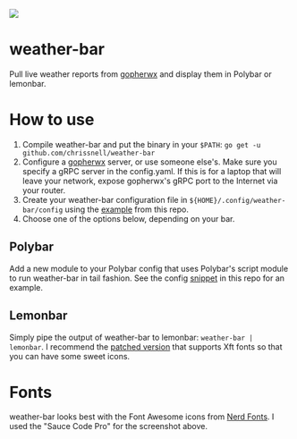 ![](http://island.nu/github/weather-bar/weather-bar.gif)

# weather-bar
Pull live weather reports from [gopherwx](https://github.com/chrissnell/gopherwx) and display them in Polybar or lemonbar.

# How to use
1. Compile weather-bar and put the binary in your `$PATH`:  `go get -u github.com/chrissnell/weather-bar`
2. Configure a [gopherwx](https://github.com/chrissnell/gopherwx) server, or use someone else's.  Make sure you specify a gRPC server in the config.yaml.  If this is for a laptop that will leave your network, expose gopherwx's gRPC port to the Internet via your router.
3. Create your weather-bar configuration file in `${HOME}/.config/weather-bar/config` using the [example](https://github.com/chrissnell/weather-bar/blob/master/example/config) from this repo.
4. Choose one of the options below, depending on your bar.
## Polybar
Add a new module to your Polybar config that uses Polybar's script module to run weather-bar in tail fashion.  See the config [snippet](https://github.com/chrissnell/weather-bar/blob/master/example/polybar-config) in this repo for an example.
## Lemonbar
Simply pipe the output of weather-bar to lemonbar:   `weather-bar | lemonbar`.  I recommend the [patched version](https://github.com/krypt-n/bar) that supports Xft fonts so that you can have some sweet icons.

# Fonts
weather-bar looks best with the Font Awesome icons from [Nerd Fonts](https://github.com/ryanoasis/nerd-fonts).  I used the "Sauce Code Pro" for the screenshot above.
